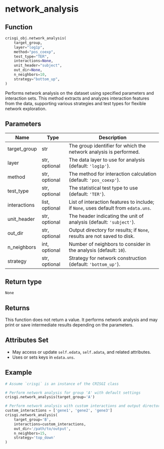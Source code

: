 # network_analysis

## Function

```python
crisgi_obj.network_analysis(
    target_group,
    layer="log1p",
    method="pos_coexp",
    test_type="TER",
    interactions=None,
    unit_header="subject",
    out_dir=None,
    n_neighbors=10,
    strategy="bottom_up",
)
```

Performs network analysis on the dataset using specified parameters and interaction sets. This method extracts and analyzes interaction features from the data, supporting various strategies and test types for flexible network exploration.

## Parameters

| Name          | Type            | Description                                                                                   |
|---------------|-----------------|-----------------------------------------------------------------------------------------------|
| target_group  | str             | The group identifier for which the network analysis is performed.                             |
| layer         | str, optional   | The data layer to use for analysis (default: `'log1p'`).                                      |
| method        | str, optional   | The method for interaction calculation (default: `'pos_coexp'`).                              |
| test_type     | str, optional   | The statistical test type to use (default: `'TER'`).                                          |
| interactions  | list, optional  | List of interaction features to include; if `None`, uses default from `edata.uns`.            |
| unit_header   | str, optional   | The header indicating the unit of analysis (default: `'subject'`).                            |
| out_dir       | str, optional   | Output directory for results; if `None`, results are not saved to disk.                       |
| n_neighbors   | int, optional   | Number of neighbors to consider in the analysis (default: `10`).                              |
| strategy      | str, optional   | Strategy for network construction (default: `'bottom_up'`).                                   |

## Return type

`None`

## Returns

This function does not return a value. It performs network analysis and may print or save intermediate results depending on the parameters.

## Attributes Set

- May access or update `self.edata`, `self.adata`, and related attributes.
- Uses or sets keys in `edata.uns`.

## Example

```python
# Assume `crisgi` is an instance of the CRISGI class

# Perform network analysis for group 'A' with default settings
crisgi.network_analysis(target_group='A')

# Perform network analysis with custom interactions and output directory
custom_interactions = ['gene1', 'gene2', 'gene3']
crisgi.network_analysis(
    target_group='B',
    interactions=custom_interactions,
    out_dir='/path/to/output',
    n_neighbors=15,
    strategy='top_down'
)
```
